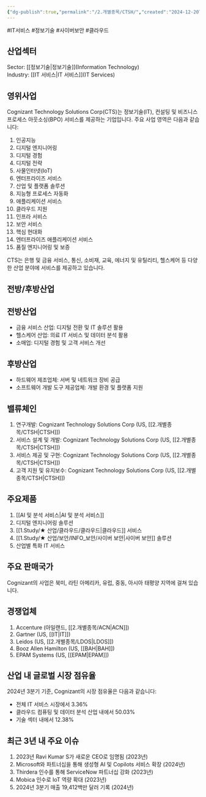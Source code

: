 ```yaml
---
{"dg-publish":true,"permalink":"/2.개별종목/CTSH/","created":"2024-12-20T21:58:35.619+09:00","updated":"2025-06-03T20:05:58.561+09:00"}
---
```


#IT서비스 #정보기술  #사이버보안 #클라우드 

## 산업섹터

Sector: [[정보기술\|정보기술]](Information Technology)  
Industry: [[IT 서비스\|IT 서비스]](IT Services)

## 영위사업

Cognizant Technology Solutions Corp(CTS)는 정보기술(IT), 컨설팅 및 비즈니스 프로세스 아웃소싱(BPO) 서비스를 제공하는 기업입니다. 주요 사업 영역은 다음과 같습니다:

1. 인공지능
2. 디지털 엔지니어링
3. 디지털 경험
4. 디지털 전략
5. 사물인터넷(IoT)
6. 엔터프라이즈 서비스
7. 산업 및 플랫폼 솔루션
8. 지능형 프로세스 자동화
9. 애플리케이션 서비스
10. 클라우드 지원
11. 인프라 서비스
12. 보안 서비스
13. 핵심 현대화
14. 엔터프라이즈 애플리케이션 서비스
15. 품질 엔지니어링 및 보증

CTS는 은행 및 금융 서비스, 통신, 소비재, 교육, 에너지 및 유틸리티, 헬스케어 등 다양한 산업 분야에 서비스를 제공하고 있습니다.

## 전방/후방산업

## 전방산업

- 금융 서비스 산업: 디지털 전환 및 IT 솔루션 활용
- 헬스케어 산업: 의료 IT 서비스 및 데이터 분석 활용
- 소매업: 디지털 경험 및 고객 서비스 개선

## 후방산업

- 하드웨어 제조업체: 서버 및 네트워크 장비 공급
- 소프트웨어 개발 도구 제공업체: 개발 환경 및 플랫폼 지원

## 밸류체인

1. 연구개발: Cognizant Technology Solutions Corp (US, [[2.개별종목/CTSH\|CTSH]])
2. 서비스 설계 및 개발: Cognizant Technology Solutions Corp (US, [[2.개별종목/CTSH\|CTSH]])
3. 서비스 제공 및 구현: Cognizant Technology Solutions Corp (US, [[2.개별종목/CTSH\|CTSH]])
4. 고객 지원 및 유지보수: Cognizant Technology Solutions Corp (US, [[2.개별종목/CTSH\|CTSH]])

## 주요제품

1. [[AI 및 분석 서비스\|AI 및 분석 서비스]]
2. 디지털 엔지니어링 솔루션
3. [[1.Study/★ 산업/클라우드/클라우드\|클라우드]] 서비스
4. [[1.Study/★ 산업/보안/INFO_보안/사이버 보안\|사이버 보안]] 솔루션
5. 산업별 특화 IT 서비스

## 주요 판매국가

Cognizant의 사업은 북미, 라틴 아메리카, 유럽, 중동, 아시아 태평양 지역에 걸쳐 있습니다.

## 경쟁업체

1. Accenture (아일랜드, [[2.개별종목/ACN\|ACN]])
2. Gartner (US, [[IT\|IT]])
3. Leidos (US, [[2.개별종목/LDOS\|LDOS]])
4. Booz Allen Hamilton (US, [[BAH\|BAH]])
5. EPAM Systems (US, [[EPAM\|EPAM]])

## 산업 내 글로벌 시장 점유율

2024년 3분기 기준, Cognizant의 시장 점유율은 다음과 같습니다:

- 전체 IT 서비스 시장에서 3.36%
- 클라우드 컴퓨팅 및 데이터 분석 산업 내에서 50.03%
- 기술 섹터 내에서 12.38%

## 최근 3년 내 주요 이슈

1. 2023년 Ravi Kumar S가 새로운 CEO로 임명됨 (2023년)
2. Microsoft와 파트너십을 통해 생성형 AI 및 Copilots 서비스 확장 (2024년)
3. Thirdera 인수를 통해 ServiceNow 파트너십 강화 (2023년)
4. Mobica 인수로 IoT 역량 확대 (2023년)
5. 2024년 3분기 매출 19,412백만 달러 기록 (2024년)